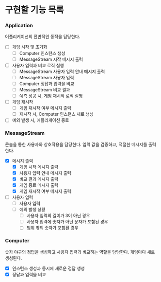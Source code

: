 # 구현할 기능 목록

### Application

어플리케이션의 전반적인 동작을 담당한다. 

- [ ] 게임 시작 및 초기화
  - [ ] Computer 인스턴스 생성
  - [ ] MessageStream 시작 메시지 출력
- [ ] 사용자 입력과 비교 로직 실행
  - [ ] MessageStream 사용자 입력 안내 메시지 출력
  - [ ] MessageStream 사용자 입력
  - [ ] Computer 정답과 입력을 비교
  - [ ] MessageStream 비교 결과
  - [ ] 예측 성공 시, 게임 재시작 로직 실행
- [ ] 게임 재시작
  - [ ] 게임 재시작 여부 메시지 출력
  - [ ] 재시작 시, Computer 인스턴스 새로 생성
- [ ] 예외 발생 시, 애플리케이션 종료

### MessageStream

콘솔을 통한 사용자와 상호작용을 담당한다. 입력 값을 검증하고, 적절한 메시지를 출력한다.

- [x] 메시지 출력
  - [x]  게임 시작 메시지 출력
  - [x]  사용자 입력 안내 메시지 출력
  - [x]  비교 결과 메시지 출력
  - [x]  게임 종료 메시지 출력
  - [x]  게임 재시작 여부 메시지 출력
- [ ] 사용자 입력
  - [ ] 사용자 입력
  - [ ] 예외 발생 상황
    - [ ] 사용자 입력의 길이가 3이 아닌 경우
    - [ ] 사용자 입력에 숫자가 아닌 문자가 포함된 경우
    - [ ] 범위 밖의 숫자가 포함된 경우

### Computer

숫자 야구의 정답을 생성하고 사용자 입력과 비교하는 역할을 담당한다. 게임마다 새로 생성된다. 

- [x] 인스턴스 생성과 동시에 새로운 정답 생성
- [x] 정답과 입력을 비교